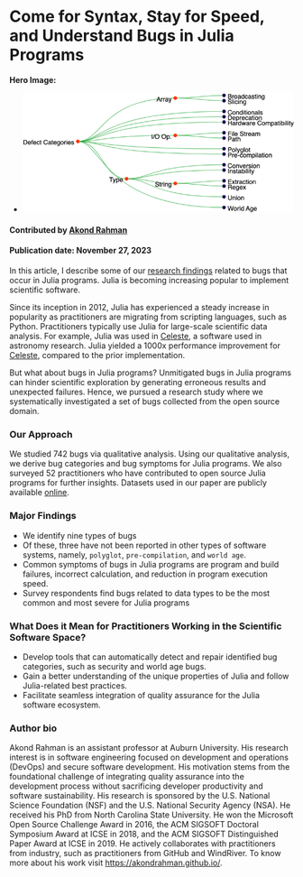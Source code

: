 # Come for Syntax, Stay for Speed, and Understand Bugs in Julia Programs 

**Hero Image:**

 - <img src='../../images/julia-bugs-taxonomy.png' />
 

#### Contributed by [Akond Rahman](https://github.com/akondrahman "Akond Rahman's GitHub Profile")

#### Publication date: November 27, 2023 

In this article, I describe some of our [research findings](https://link.springer.com/article/10.1007/s10664-023-10328-5) related to bugs that occur in Julia programs.
Julia is becoming increasing popular to implement scientific software. 

Since its inception in 2012, Julia has experienced a steady increase in popularity as practitioners are migrating from scripting languages, such as Python.
Practitioners typically use Julia for large-scale scientific data analysis.
For example, Julia was used in [Celeste](https://cs.lbl.gov/news-media/news/2016/celeste-enhancements-create-new-opportunities-in-sky-surveys/), a software used in astronomy research.
Julia yielded a 1000x performance improvement for [Celeste](https://arxiv.org/abs/1611.03404), compared to the prior implementation.   

But what about bugs in Julia programs? Unmitigated bugs in Julia programs can hinder scientific exploration by generating erroneous results and unexpected failures. Hence, we pursued a research study where we systematically investigated a set of bugs collected from the open source domain. 

### Our Approach 

We studied 742 bugs via qualitative analysis. Using our qualitative analysis, we derive bug categories and bug symptoms for Julia programs. We also surveyed 52 practitioners who have contributed to open source Julia programs for further insights. Datasets used in our paper are publicly available [online](https://figshare.com/s/35d775572bb840ebd392).  

### Major Findings 

- We identify nine types of bugs 
- Of these, three have not been reported in other types of software systems, namely, `polyglot`, `pre-compilation`, and `world age`. 
- Common symptoms of bugs in Julia programs are program and build failures, incorrect calculation, and reduction in program execution speed. 
- Survey respondents find bugs related to data types to be the most common and most severe for Julia programs 

### What Does it Mean for Practitioners Working in the Scientific Software Space? 

- Develop tools that can automatically detect and repair identified bug categories, such as security and world age bugs.  
- Gain a better understanding of the unique properties of Julia and follow Julia-related best practices.
- Facilitate seamless integration of quality assurance for the Julia software ecosystem. 

### Author bio

Akond Rahman is an assistant professor at Auburn University. His research interest is in software engineering focused on development and operations (DevOps) and secure software development. His motivation stems from the foundational challenge of integrating quality assurance into the development process without sacrificing developer productivity and software sustainability. His research is sponsored by the U.S. National Science Foundation (NSF) and the U.S. National Security Agency (NSA). He received his PhD from North Carolina State University. He won the Microsoft Open Source Challenge Award in 2016, the ACM SIGSOFT Doctoral Symposium Award at ICSE in 2018, and the ACM SIGSOFT Distinguished Paper Award at ICSE in 2019. He actively collaborates with practitioners from industry, such as practitioners from GitHub and WindRiver. To know more about his work visit https://akondrahman.github.io/.
